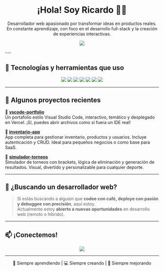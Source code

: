 <h1 align="center">¡Hola! Soy Ricardo 👨‍💻</h1>

<p align="center">
  Desarrollador web apasionado por transformar ideas en productos reales.  
  En constante aprendizaje, con foco en el desarrollo full-stack y la creación de experiencias interactivas.  
</p>
<p align="center">
  <a href="https://vscode-portfolio-eight-ochre.vercel.app" target="_blank">
    <img src="https://img.shields.io/badge/🌐 Ver%20mi%20portafolio-000000?style=for-the-badge&logo=vercel&logoColor=white" />
  </a>
</p>
---

## 🚀 Tecnologías y herramientas que uso

<p align="center">
  <img src="https://img.shields.io/badge/Next.js-000000?style=for-the-badge&logo=next.js&logoColor=white" />
  <img src="https://img.shields.io/badge/React-20232A?style=for-the-badge&logo=react&logoColor=61DAFB" />
  <img src="https://img.shields.io/badge/TypeScript-007ACC?style=for-the-badge&logo=typescript&logoColor=white" />
  <img src="https://img.shields.io/badge/TailwindCSS-38B2AC?style=for-the-badge&logo=tailwind-css&logoColor=white" />
  <img src="https://img.shields.io/badge/Node.js-339933?style=for-the-badge&logo=nodedotjs&logoColor=white" />
  <img src="https://img.shields.io/badge/NestJS-E0234E?style=for-the-badge&logo=nestjs&logoColor=white" />
  <img src="https://img.shields.io/badge/JavaScript-F7DF1E?style=for-the-badge&logo=JavaScript&logoColor=white" />
</p>

---

## 💼 Algunos proyectos recientes

🔹 **[vscode-portfolio](https://github.com/RicardoNatera/vscode-portfolio)**  
Un portafolio estilo Visual Studio Code, interactivo, temático y desplegado en Vercel. ¡Sí, puedes abrir archivos como si fuera un IDE real!

🔹 **[inventario-app](https://github.com/RicardoNatera/inventario-app)**  
App completa para gestionar inventario, productos y usuarios. Incluye autenticación y CRUD. Ideal para pequeños negocios o como base para SaaS.

🔹 **[simulador-torneos](https://github.com/RicardoNatera/simulador-torneos)**  
Simulador de torneos con brackets, lógica de eliminación y generación de resultados. Visual, divertido y personalizable para cualquier deporte.

---

## 🧭 ¿Buscando un desarrollador web?

> Si estás buscando a alguien que **codee con café, deploye con pasión y debuggee con precisión**, aquí estoy.  
> Actualmente estoy **abierto a nuevas oportunidades** en desarrollo web (remoto o híbrido).

---

## 📫 ¡Conectemos!

<p align="center">
  <a href="https://www.linkedin.com/in/natera-dev">
    <img src="https://img.shields.io/badge/LinkedIn-Ricardo%20Natera-0A66C2?style=for-the-badge&logo=linkedin&logoColor=white" />
  </a>
</p>

---

<p align="center">
  🧠 Siempre aprendiendo | 💻 Siempre creando | 🚀 Siempre mejorando
</p>
